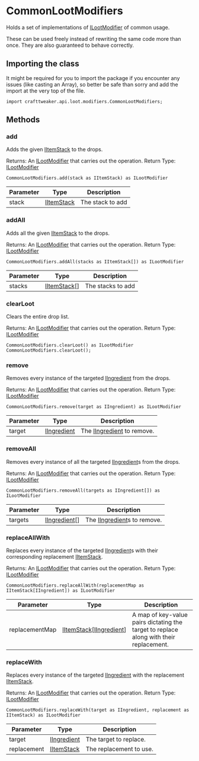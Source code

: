 # CommonLootModifiers

Holds a set of implementations of [ILootModifier](/vanilla/api/loot/modifiers/ILootModifier) of common usage.

 These can be used freely instead of rewriting the same code more than once. They are also guaranteed to behave correctly.

## Importing the class

It might be required for you to import the package if you encounter any issues (like casting an Array), so better be safe than sorry and add the import at the very top of the file.
```zenscript
import crafttweaker.api.loot.modifiers.CommonLootModifiers;
```


## Methods

### add

Adds the given [IItemStack](/vanilla/api/items/IItemStack) to the drops.

Returns: An [ILootModifier](/vanilla/api/loot/modifiers/ILootModifier) that carries out the operation. Return Type: [ILootModifier](/vanilla/api/loot/modifiers/ILootModifier)

```zenscript
CommonLootModifiers.add(stack as IItemStack) as ILootModifier
```

| Parameter | Type                                        | Description      |
| --------- | ------------------------------------------- | ---------------- |
| stack     | [IItemStack](/vanilla/api/items/IItemStack) | The stack to add |


### addAll

Adds all the given [IItemStack](/vanilla/api/items/IItemStack) to the drops.

Returns: An [ILootModifier](/vanilla/api/loot/modifiers/ILootModifier) that carries out the operation. Return Type: [ILootModifier](/vanilla/api/loot/modifiers/ILootModifier)

```zenscript
CommonLootModifiers.addAll(stacks as IItemStack[]) as ILootModifier
```

| Parameter | Type                                          | Description       |
| --------- | --------------------------------------------- | ----------------- |
| stacks    | [IItemStack](/vanilla/api/items/IItemStack)[] | The stacks to add |


### clearLoot

Clears the entire drop list.

Returns: An [ILootModifier](/vanilla/api/loot/modifiers/ILootModifier) that carries out the operation. Return Type: [ILootModifier](/vanilla/api/loot/modifiers/ILootModifier)

```zenscript
CommonLootModifiers.clearLoot() as ILootModifier
CommonLootModifiers.clearLoot();
```

### remove

Removes every instance of the targeted [IIngredient](/vanilla/api/items/IIngredient) from the drops.

Returns: An [ILootModifier](/vanilla/api/loot/modifiers/ILootModifier) that carries out the operation. Return Type: [ILootModifier](/vanilla/api/loot/modifiers/ILootModifier)

```zenscript
CommonLootModifiers.remove(target as IIngredient) as ILootModifier
```

| Parameter | Type                                          | Description                                                  |
| --------- | --------------------------------------------- | ------------------------------------------------------------ |
| target    | [IIngredient](/vanilla/api/items/IIngredient) | The [IIngredient](/vanilla/api/items/IIngredient) to remove. |


### removeAll

Removes every instance of all the targeted [IIngredient](/vanilla/api/items/IIngredient)s from the drops.

Returns: An [ILootModifier](/vanilla/api/loot/modifiers/ILootModifier) that carries out the operation. Return Type: [ILootModifier](/vanilla/api/loot/modifiers/ILootModifier)

```zenscript
CommonLootModifiers.removeAll(targets as IIngredient[]) as ILootModifier
```

| Parameter | Type                                            | Description                                                   |
| --------- | ----------------------------------------------- | ------------------------------------------------------------- |
| targets   | [IIngredient](/vanilla/api/items/IIngredient)[] | The [IIngredient](/vanilla/api/items/IIngredient)s to remove. |


### replaceAllWith

Replaces every instance of the targeted [IIngredient](/vanilla/api/items/IIngredient)s with their corresponding replacement [IItemStack](/vanilla/api/items/IItemStack).

Returns: An [ILootModifier](/vanilla/api/loot/modifiers/ILootModifier) that carries out the operation. Return Type: [ILootModifier](/vanilla/api/loot/modifiers/ILootModifier)

```zenscript
CommonLootModifiers.replaceAllWith(replacementMap as IItemStack[IIngredient]) as ILootModifier
```

| Parameter      | Type                                                                                       | Description                                                                            |
| -------------- | ------------------------------------------------------------------------------------------ | -------------------------------------------------------------------------------------- |
| replacementMap | [IItemStack](/vanilla/api/items/IItemStack)[[IIngredient](/vanilla/api/items/IIngredient)] | A map of key-value pairs dictating the target to replace along with their replacement. |


### replaceWith

Replaces every instance of the targeted [IIngredient](/vanilla/api/items/IIngredient) with the replacement [IItemStack](/vanilla/api/items/IItemStack).

Returns: An [ILootModifier](/vanilla/api/loot/modifiers/ILootModifier) that carries out the operation. Return Type: [ILootModifier](/vanilla/api/loot/modifiers/ILootModifier)

```zenscript
CommonLootModifiers.replaceWith(target as IIngredient, replacement as IItemStack) as ILootModifier
```

| Parameter   | Type                                          | Description             |
| ----------- | --------------------------------------------- | ----------------------- |
| target      | [IIngredient](/vanilla/api/items/IIngredient) | The target to replace.  |
| replacement | [IItemStack](/vanilla/api/items/IItemStack)   | The replacement to use. |


